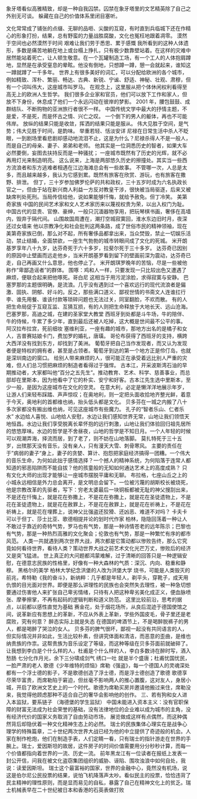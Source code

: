 象牙塔看似高雅精致，却是一种自我囚禁。囚禁在象牙塔里的文艺精英除了自己之外别无可谈。
躲藏在自己的价值体系里闭目塞听。

文化常常成了铺张的点缀、无聊的品咂、尖酸的互窥，有时直到兵临城下还在作精心的形象打扮，结果，总有野蛮的力量战胜腐酸，文化也冤枉地跟着凋零。
漠然于空间也必然漠然于时间
艰难让我们劳于悉思、累于感慨
我所看到的这种人体遗形，多数是痛苦地躺在地上或台榻上挣扎，只有极少数靠壁站着。在这样的灾难中居然能站着死亡，让人顿生敬意。在一个瓦罐制造工场，有一个工人的人体抱肩蹲地，显然是在承受窒息的晕眩。他没有倒地，只想蹲一蹲，憩一会就起来，谁知这一蹲就蹲了一千多年。
世界上有很多美好的词汇，可以分配给欧洲的各个城市，例如精致、浑朴、繁丽、畅达、古典、新锐、宁谧、舒适、神秘、壮观、肃穆，但有一个词叫伟大，这座城市叫罗马。
在观念上，这里服从把个体休闲权利看得至高无上的欧洲人生哲学。
我们很多企业家和官员，他们可以放下工作和家人，但放不下身份，休息成了他们一个永远闪动在彼岸的梦影。
2001 年，腰包鼓鼓、成群结队、不断购物的亚洲旅行者很不一样。
中国传统文学中最大的抒情主题，不是爱，不是死，而是怀古之情、兴亡之叹。
一个倒下的男人的躯体，再也不可能伟岸。
放纵的结果只能是收敛，挥洒的结果只能是服从。
伟大见胜于空间，是气势；伟大见胜于时间，是韵味。
举重若轻、恬淡安详
尼禄在日常生活中杀人不眨眼，一到剧场里看悲剧却感动地流泪不止，这是为什么？尼禄杀得人不是一般人，而是自己的母亲、妻子、弟弟和老师。
他其实是一位洞悉历史的智者，如果大车必然要倒，妄图去扶持反而是一种骚扰；
一座城市既然有了历史的光辉，就不必再用灯光来制造明亮。
这么说来，上海是两部悠久历史的擦撞处。其实当一些西方流浪者和东方逃难者相遇在江边海滩总会有一些故事。
不管哪一次，人总是太多，而且越来越多，我认为它感到累。既然有旅客在欣赏、游玩，也有旅客在撒野、排泄。
但丁，三十岁参加佛罗伦萨的共和政权，三十五岁时成为六名执政长官之一，但由于站在新兴商人利益一方反对教皇干涉，很快被当局驱逐，后来又被缺席判处死刑。当局传信给他，说如果能够忏悔，就给予赦免。但丁冷笑。
美第奇家族
中国的民间艺术家和文人艺术家历来以蔑视权贵为荣，以出入权门为耻。
中国古代的显贵、官僚、豪绅，一般只沉湎器物享用，把玩琴棋书画，奢侈在高墙内，毁弃于隔代间。
山围故国周遭在，潮打空城寂寞回，淮水东边旧时月，夜深还过女墙来
他以宗教净化和社会批判这两条路，成了世俗市民的精神领袖，现在美第奇家族已倒，那么对不起，所有奢侈品都拿出来，当众焚毁，禁止一切娱乐活动，禁止结婚，全面禁欲，一座生气勃勃的城市转眼间成了文化的死城。
米开朗基罗享年八十九岁，达芬奇死于六十多岁，拉斐尔死于三十多岁。
达芬奇已因别的原因中止壁画而远走他乡，当米开朗基罗看到留下的壁画前深为震动，达芬奇已走，自己再画又什么意思，他也停止了。
米开朗琪罗晚年的苦恼，尽是一些被他称作“卑鄙造谣者”的群体。
围啄：鸡和人一样，只要发现一只比较出色又遭遇了麻烦，便联合起来把他啄死。哥白尼
这相当于用污泥涂脸，求得寂寞与安静。
巴塞罗那的主题很明确，是流浪。几乎没有遇到过一个喜欢远行的现代流浪者是偏激、固执、阴郁、好斗的。反之，那些满口道义、鄙视世情的书斋文人连谁扛行李、谁先用餐、谁该付款等琐碎问题也无法过关，同室翻脸，不欢而散。
有的人把生命局促于互窥互监、互猜互损，有的人则把生命释放于大地长天、远山沧海。
巴塞罗那，高迪之城，在建的圣家堂大教堂
西班牙到处都是斗牛场，牛的陪伴、牛的侍候，牛累了多少年，直到最后还被人吃掉，这大概是世间最不公平的事。
阿汉拉布拉宫，死前细妆
塞维利亚，一座有趣的城市，那地方出名的是橘子和女人，吉普赛姑娘卡门，费加罗的婚礼，唐璜。
哥伦布获得了西班牙的支持，横跨大西洋没有找到东方，却找到了美洲。
葡萄牙把自己当作发现者，而又认为发现者便是特权的拥有者，甚至是占领者。葡萄牙到达的第一个地方正是伶仃岛，也就是深圳南边的窗口。
给别人带来麻烦的人，很可能正在承受着远比别人严重的灾难，但人们总习惯把麻烦的制造者看得过于强悍。
古本江，开采波斯湾石油的早期推动者，大家都叫他“百分之五先生”。推动教育、艺术、科学、慈善事业，而总部却在里斯本，因为他看中了它的朴实、安宁和好客。古本江先生选中里斯本，至少一般，是因为这座城市在文化的空灵。
在意大利，必定是懒洋洋地展示年岁，让游人们来轻布踩踏、声声惊叹；在奥地利，则一定把头面收拾地齐整光鲜，着意于今天，奥地利的首都维也纳，抬头低头都是文化。
贝多芬在一城之内搬了八十多次家都没有搬出维也纳，可见这座城市有些魔力。
孔子的“智者乐山、仁者乐水”
水边给人喜悦、山地给人安慰，水边让我们感知世界无常，山地让我们领悟天地恒昌。水边让我们享受脱离长辈怀抱的远行刺激，山地让我们体验回归祖先居所的悠悠厚味。水边的哲学是不舍昼夜，山地的哲学是不知日月。一个人年轻的时候可以观潮弄海，择流而居，到了老了，则不妨在山地落脚。
莫扎特死于三十五岁，出殡那天没有音乐，没有亲人，只有漫天大雪、刺骨寒风。
主要的责任在于”病弱的妻子“身上，妻子的贪婪、算计、抱怨把家庭经济搞得一团糟。一个伟大的音乐生命，为何如此拙于感情选择？一个撼人的精神系统，为何陷落于连常人都知道的邪恶陷阱而不能自拔？他的孩童般的无知如何通达艺术上的高度成熟？
只有文化大师的出现才能够让一座城市摆脱平庸和无聊。
布拉格，七座山丘之上的小城永远相信是外力总会离开，是文明总会留下。一位被污蔑的胡斯校长被烧死，他是宗教改革的先驱者，写下：穷老太婆最后一块铜板都被无耻的神父搜刮出来，不是还在忏悔上，就是花在弥撒上，不是花在弥撒上，就是花在圣徒遗物上，不是花在圣徒遗物上，就是花在赦罪上，不是花在赦罪上，就是花在祈祷上，不是花在祈祷上，就是花在埋葬上，说神父比强盗还狡猾、还凶恶、难道不对吗？
卡夫卡可以于但丁、莎士比亚、歌德相提并论的划时代作家
柏林，隐隐回荡着一种让人不敢过于靠近的奇特气势，罗马也有气势，那是一种诗情苍老的远年陈示；巴黎也有气势，那是一种热烈高雅的文化聚会；伦敦也有气势，那是一种繁忙有序的都市风范。
人类一共就遇到两次世界大战，两次都是它策动都以惨败告终，那么它究竟如何看待世界，看待人类？策动世界大战之前艺术文化光芒万丈，惨败后的经济又是突飞猛进。
世上真正的大问题都鸿蒙难解，过于清晰的回答只是一种逻辑安慰，在德意志民族的性格里，好像有一种大森林的气质：深沉、内向、稳重和静穆。
黑格尔的美学
柏林大学纪念洪堡的人改为洪堡大学
烧书，可能是人类毁灭的前兆，希特勒《我的奋斗》，新纳粹：几乎都是年轻人，剃平头，穿靴子，成天用仇恨的目光面对世界。即便是那么讲理性的民族也会突然失去理性，被一种急切想要通过伤害他人来扩张自己卑劣情绪，只待有人把这种卑劣美化成正义，便血脉喷张、摩拳擦掌，不再有起码的逻辑判断和道义防范。
这里比较前沿，思考的据点，以前都以感性直觉为基础
赛金花，处于烟花场所，从良后混迹于德国使馆之间，说革新应有思想上的革新，不应从外表上革新，学些外国皮毛，骨子里还是老腐败，究有何意？
醉态实际上就是失态
在德国的啤酒节上，不是喝醉脱裤子的男人，都是喝醉了哭泣的女人。
贝多芬的脾气很坏，鄙视一起没有共同语言的人，但实际情况并非如此，生活比较朴素，但讲究体面和清洁，而恶意的歪曲，是维也纳贵族的作祟。这帮贵族为音乐设定了等级，而这种等级在贝多芬面前就破碎了。 让我想到李白是个什么样的人，杜甫是个什么样的人，李白多数诗在醉时写，酒入愁肠 七分化作月光，余下三分啸成剑气 绣口一吐 就是半个盛唐；杜甫忧国忧民，一脸严肃的老人
歌德《少年维特的烦恼》席勒《强盗》，每一个德国人的灵魂深处都有一个浮士德的影子，不是歌德创造了浮士德，而是浮士德创造了歌德 歌德享尽荣华富贵，而席勒陷于窘迫，但丝毫不影响两人的推心置腹，这对友人，身居小城，开启了欧洲文艺史上的一个时代。歌德为席勒买房并邀请他搬过来住，席勒没来，我觉得他顾虑那种不适合自己的奢华会影响他的创作。
三、若有狗和女人进入本监狱，要系链子 （海德堡的学生监狱）
中国未能进入资本主义：没有官职保障的财富无法成为社会荣誉的基础，没有法律地位的企业难以成为城市的主角，没有经济代价的国家义务取消了自由劳动市场，
展览做成这样有点偶然，而这种偶然背后却隐伏着一种文化精神生态上的必然。
瑞士的民族集体心理实在是战争心理学的特殊篇章，二十世纪两次世界大战已经为他的中立提供了奇迹般的机会。人家在制作枪炮，他们在制造手表，人们定睛一看，只有瑞士的指针游走在世界的手腕上。瑞士，爱因斯坦的故居，这件房子的时间价值需要用分分秒秒计算，而每一个价值都指向着世界的一流、历史一流。
前年黑龙江有一位读者在报纸上发表一封公开信，问我在被文化盗窃集团组织的威胁、诬陷、围攻浊浪中如何自处，我说：读爱因斯坦。
瑞士这个最富裕的国家，世界的金融中心，竟然没有机场，说这是伯尔尼公民投票的结果，说怕飞机降落声太吵。看似民主的投票，恰恰违背了民主精神的理性原则，而是显而易见的自私，暴露了自己在精神文化上的贫乏。瑞士机械表早在二十世纪被日本和香港的石英表做打败
